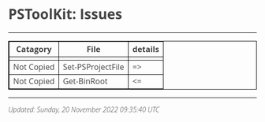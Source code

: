 ﻿<style>
table {
    border-collapse: collapse;
}
table, th, td {
   border: 1px solid black;
}
blockquote {
    border-left: solid blue;
    padding-left: 10px;
}
@import url(http://fonts.googleapis.com/css?family=Open+Sans:300italic,300);
body {
  color: #444;
  font-family: 'Open Sans', Helvetica, sans-serif;
  font-weight: 300;
}
</style>
# PSToolKit: Issues

---

| Catagory   | File              | details |
| ---------- | ----------------- | ------- |
|            |                   |         |
| Not Copied | Set-PSProjectFile | =>      |
| Not Copied | Get-BinRoot       | <=      |

---

*Updated: Sunday, 20 November 2022 09:35:40 UTC*
